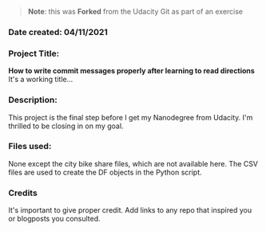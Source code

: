 >**Note**: this was **Forked** from the Udacity Git as part of an exercise

### Date created: 04/11/2021

### Project Title:
**How to write commit messages properly after learning to read directions**
It's a working title...

### Description:
This project is the final step before I get my Nanodegree from Udacity. I'm thrilled to be closing in on my goal.

### Files used:
None except the city bike share files, which are not available here. 
The CSV files are used to create the DF objects in the Python script.

### Credits
It's important to give proper credit. Add links to any repo that inspired you or blogposts you consulted.

